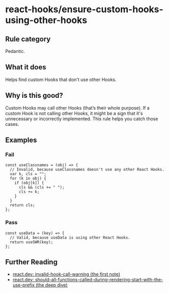 # react-hooks/ensure-custom-hooks-using-other-hooks

## Rule category

Pedantic.

## What it does

Helps find custom Hooks that don't use other Hooks.

## Why is this good?

Custom Hooks may call other Hooks (that’s their whole purpose). If a custom Hook is not calling other Hooks, it might be a sign that it's unnecessary or incorrectly implemented. This rule helps you catch those cases.

## Examples

### Fail

```tsx
const useClassnames = (obj) => {
  // Invalid, because useClassnames doesn't use any other React Hooks.
  var k, cls = "";
  for (k in obj) {
    if (obj[k]) {
      cls && (cls += " ");
      cls += k;
    }
  }
  return cls;
};
```

### Pass

```tsx
const useData = (key) => {
  // Valid, because useData is using other React Hooks.
  return useSWR(key);
};
```

## Further Reading

- [react.dev: invalid-hook-call-warning (the first note)](https://react.dev/warnings/invalid-hook-call-warning)
- [react.dev: should-all-functions-called-during-rendering-start-with-the-use-prefix (the deep dive)](https://react.dev/learn/reusing-logic-with-custom-hooks#should-all-functions-called-during-rendering-start-with-the-use-prefix)
